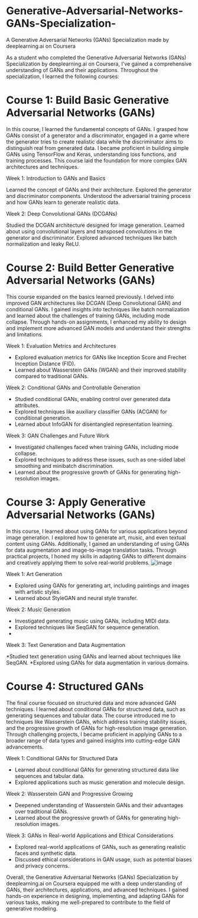 # Generative-Adversarial-Networks-GANs-Specialization-
A Generative Adversarial Networks (GANs) Specialization made by deeplearning.ai on Coursera

As a student who completed the Generative Adversarial Networks (GANs) Specialization by deeplearning.ai on Coursera, I've gained a comprehensive understanding of GANs and their applications. Throughout the specialization, I learned the following courses:

# Course 1: Build Basic Generative Adversarial Networks (GANs)
In this course, I learned the fundamental concepts of GANs. I grasped how GANs consist of a generator and a discriminator, engaged in a game where the generator tries to create realistic data while the discriminator aims to distinguish real from generated data. I became proficient in building simple GANs using TensorFlow and Keras, understanding loss functions, and training processes. This course laid the foundation for more complex GAN architectures and techniques.

Week 1: Introduction to GANs and Basics

Learned the concept of GANs and their architecture.
Explored the generator and discriminator components.
Understood the adversarial training process and how GANs learn to generate realistic data.

Week 2: Deep Convolutional GANs (DCGANs)

Studied the DCGAN architecture designed for image generation.
Learned about using convolutional layers and transposed convolutions in the generator and discriminator.
Explored advanced techniques like batch normalization and leaky ReLU.

# Course 2: Build Better Generative Adversarial Networks (GANs)
This course expanded on the basics learned previously. I delved into improved GAN architectures like DCGAN (Deep Convolutional GAN) and conditional GANs. I gained insights into techniques like batch normalization and learned about the challenges of training GANs, including mode collapse. Through hands-on assignments, I enhanced my ability to design and implement more advanced GAN models and understand their strengths and limitations.

Week 1: Evaluation Metrics and Architectures

* Explored evaluation metrics for GANs like Inception Score and Frechet Inception Distance (FID).
* Learned about Wasserstein GANs (WGAN) and their improved stability compared to traditional GANs.

Week 2: Conditional GANs and Controllable Generation

* Studied conditional GANs, enabling control over generated data attributes.
* Explored techniques like auxiliary classifier GANs (ACGAN) for conditional generation.
* Learned about InfoGAN for disentangled representation learning.

Week 3:  GAN Challenges and Future Work

* Investigated challenges faced when training GANs, including mode collapse.
* Explored techniques to address these issues, such as one-sided label smoothing and minibatch discrimination.
* Learned about the progressive growth of GANs for generating high-resolution images.
  
# Course 3: Apply Generative Adversarial Networks (GANs)
In this course, I learned about using GANs for various applications beyond image generation. I explored how to generate art, music, and even textual content using GANs. Additionally, I gained an understanding of using GANs for data augmentation and image-to-image translation tasks. Through practical projects, I honed my skills in adapting GANs to different domains and creatively applying them to solve real-world problems.
![image](https://github.com/HayLahav/Generative-Adversarial-Networks-GANs-Specialization-/assets/111200362/6f797d09-5253-4217-8d7d-c1f8e9130bf0)

Week 1: Art Generation

* Explored using GANs for generating art, including paintings and images with artistic styles.
* Learned about StyleGAN and neural style transfer.
  
Week 2: Music Generation

* Investigated generating music using GANs, including MIDI data.
* Explored techniques like SeqGAN for sequence generation.
* 
Week 3: Text Generation and Data Augmentation

*Studied text generation using GANs and learned about techniques like SeqGAN.
*Explored using GANs for data augmentation in various domains.

# Course 4: Structured GANs
The final course focused on structured data and more advanced GAN techniques. I learned about conditional GANs for structured data, such as generating sequences and tabular data. The course introduced me to techniques like Wasserstein GANs, which address training stability issues, and the progressive growth of GANs for high-resolution image generation. Through challenging projects, I became proficient in applying GANs to a broader range of data types and gained insights into cutting-edge GAN advancements.

Week 1: Conditional GANs for Structured Data

* Learned about conditional GANs for generating structured data like sequences and tabular data.
* Explored applications such as music generation and molecule design.
  
Week 2: Wasserstein GAN and Progressive Growing

* Deepened understanding of Wasserstein GANs and their advantages over traditional GANs.
* Learned about the progressive growth of GANs for generating high-resolution images.
  
Week 3: GANs in Real-world Applications and Ethical Considerations

* Explored real-world applications of GANs, such as generating realistic faces and synthetic data.
* Discussed ethical considerations in GAN usage, such as potential biases and privacy concerns.


Overall, the Generative Adversarial Networks (GANs) Specialization by deeplearning.ai on Coursera equipped me with a deep understanding of GANs, their architectures, applications, and advanced techniques. I gained hands-on experience in designing, implementing, and adapting GANs for various tasks, making me well-prepared to contribute to the field of generative modeling.
